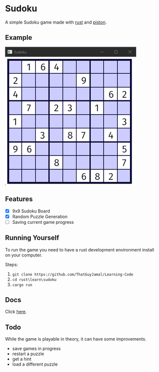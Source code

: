 # Sudoku

A simple Sudoku game made with [rust](https://www.rust-lang.org/) and [piston](https://github.com/PistonDevelopers/piston).

## Example

![example image](./sudoku_example.png)

## Features

- [x] 9x9 Sudoku Board
- [x] Random Puzzle Generation
- [ ] Saving current game progress

## Running Yourself

To run the game you need to have a rust development environment install on your computer. 

Steps:

1. `git clone https://github.com/ThatGuyJamal/Learning-Code`
2. `cd rust\learn\sudoku`
3. `cargo run`

## Docs

Click [here](https://thatguyjamal.github.io/sudoku-rs/).

## Todo

While the game is playable in theory, it can have some improvements. 

- save games in progress
- restart a puzzle
- get a hint
- load a different puzzle